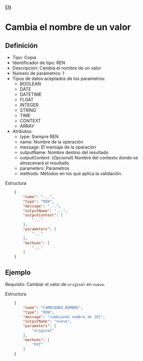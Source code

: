 [EN](REN.md)
# Cambia el nombre de un valor

## Definición
* Tipo: Copia
* Identificador de tipo: REN
* Descripción: Cambia el nombre de un valor
* Número de parámetros: 1
* Tipos de datos aceptados de los parametros:
  * BOOLEAN
  * DATE
  * DATETIME
  * FLOAT
  * INTEGER
  * STRING
  * TIME
  * CONTEXT
  * ARRAY
* Atributos:
  * type: Siempre REN
  * name: Nombre de la operación
  * message: El mensaje de la operación
  * outputName: Nombre destino del resultado
  * outputContext: (_Opcional_) Nombre del contexto donde se almacenará el resultado
  * parameters: Parametros
  * methods: Métodos en los que aplica la validación.

Estructura
```json
	{
		"name": "...",
		"type": "REN",
		"message": "...",
		"outputName": "...",
		"outputContext": [
			"..."
		],
		"parameters": [
			"..."
		],
		"methods": [
			"..."
		]
	}
```
## Ejemplo

Requisito: Cambiar el valor de `original` en `nuevo`.

Estructura
```json
	{
		"name": "CAMBIANDO_NOMBRE",
		"type": "REN",
		"message": "cambiando nombre de {0}",
		"outputName": "nuevo",
		"parameters": [
			"original"
		],
		"methods": [
			"PUT"
		]
	}
```
